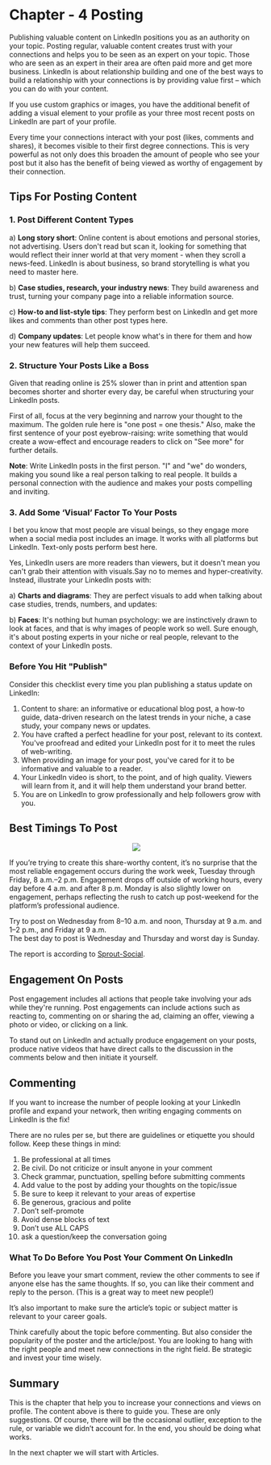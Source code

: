 # Chapter - 4 Posting 
Publishing valuable content on LinkedIn positions you as an authority on your topic. Posting regular, valuable content creates trust with your connections and helps you to be seen as an expert on your topic. Those who are seen as an expert in their area are often paid more and get more business. LinkedIn is about relationship building and one of the best ways to build a relationship with your connections is by providing value first – which you can do with your content.

If you use custom graphics or images, you have the additional benefit of adding a visual element to your profile as your three most recent posts on LinkedIn are part of your profile.

Every time your connections interact with your post (likes, comments and shares), it becomes visible to their first degree connections. This is very powerful as not only does this broaden the amount of people who see your post but it also has the benefit of being viewed as worthy of engagement by their connection.

## Tips For Posting Content

### 1. Post Different Content Types

 a) **Long story short**: Online content is about emotions and personal stories, not advertising. Users don't read but scan it, looking for something that would reflect their inner world at that very moment - when they scroll a news-feed. LinkedIn is about business, so brand storytelling is what you need to master here.

b) **Case studies, research, your industry news**: They build awareness and trust, turning your company page into a reliable information source.

c) **How-to and list-style tips**: They perform best on LinkedIn and get more likes and comments than other post types here.

d) **Company updates**: Let people know what's in there for them and how your new features will help them succeed.

### 2. Structure Your Posts Like a Boss
Given that reading online is 25% slower than in print and attention span becomes shorter and shorter every day, be careful when structuring your LinkedIn posts.

First of all, focus at the very beginning and narrow your thought to the maximum. The golden rule here is "one post = one thesis." Also, make the first sentence of your post eyebrow-raising: write something that would create a wow-effect and encourage readers to click on "See more" for further details.

**Note**: Write LinkedIn posts in the first person. "I" and "we" do wonders, making you sound like a real person talking to real people. It builds a personal connection with the audience and makes your posts compelling and inviting.

### 3. Add Some ‘Visual’ Factor To Your Posts
I bet you know that most people are visual beings, so they engage more when a social media post includes an image. It works with all platforms but LinkedIn. Text-only posts perform best here.

Yes, LinkedIn users are more readers than viewers, but it doesn't mean you can't grab their attention with visuals.Say no to memes and hyper-creativity. Instead, illustrate your LinkedIn posts with:

a) **Charts and diagrams**: They are perfect visuals to add when talking about case studies, trends, numbers, and updates:

b) **Faces**: It's nothing but human psychology: we are instinctively drawn to look at faces, and that is why images of people work so well. Sure enough, it's about posting experts in your niche or real people, relevant to the context of your LinkedIn posts.

###  Before You Hit "Publish"
Consider this checklist every time you plan publishing a status update on LinkedIn:

1. Content to share: an informative or educational blog post, a how-to guide, data-driven research on the latest trends in your niche, a case study, your company news or updates.
2. You have crafted a perfect headline for your post, relevant to its context.
You've proofread and edited your LinkedIn post for it to meet the rules of web-writing.
3. When providing an image for your post, you've cared for it to be informative and valuable to a reader.
4. Your LinkedIn video is short, to the point, and of high quality. Viewers will learn from it, and it will help them understand your brand better.
5. You are on LinkedIn to grow professionally and help followers grow with you.


## Best Timings To Post

<p text align="center"><img src="https://media.sproutsocial.com/uploads/2020/03/BTP-2020-LinkedIn-Heatmap-Global.png"></p>

If you’re trying to create this share-worthy content, it’s no surprise that the most reliable engagement occurs during the work week, Tuesday through Friday, 8 a.m.–2 p.m. Engagement drops off outside of working hours, every day before 4 a.m. and after 8 p.m. Monday is also slightly lower on engagement, perhaps reflecting the rush to catch up post-weekend for the platform’s professional audience.

Try to post on  Wednesday from 8–10 a.m. and noon, Thursday at 9 a.m. and 1–2 p.m., and Friday at 9 a.m.\
The best day to post is Wednesday and Thursday and worst day is Sunday.

The report is according to [Sprout-Social](https://sproutsocial.com/).

## Engagement On Posts

Post engagement includes all actions that people take involving your ads while they're running. Post engagements can include actions such as reacting to, commenting on or sharing the ad, claiming an offer, viewing a photo or video, or clicking on a link.

To stand out on LinkedIn and actually produce engagement on your posts, produce native videos that have direct calls to the discussion in the comments below and then initiate it yourself. 

## Commenting
If you want to increase the number of people looking at your LinkedIn profile and expand your network, then writing engaging comments on LinkedIn is the fix!

There are no rules per se, but there are guidelines or etiquette you should follow. Keep these things in mind:

1. Be professional at all times
1. Be civil. Do not  criticize or insult anyone in your comment
1. Check grammar, punctuation, spelling before submitting comments
1. Add value to the post by adding your thoughts on the topic/issue
1. Be sure to keep it relevant to your areas of expertise
1. Be generous, gracious and polite
1. Don’t self-promote
1. Avoid dense blocks of text
1. Don’t use ALL CAPS
1. ask a question/keep the conversation going

### What To Do Before You Post Your Comment On LinkedIn
Before you leave your smart comment, review the other comments to see if anyone else has the same thoughts. If so, you can like their comment and reply to the person. (This is a great way to meet new people!)

It’s also important to make sure the article’s topic or subject matter is relevant to your career goals.

Think carefully about the topic before commenting. But also consider the popularity of the poster and the article/post. You are looking to hang with the right people and meet new connections in the right field. Be strategic and invest your time wisely.

## Summary
This is the chapter that help you to increase your connections and views on profile. The content above is there to guide you. These are only suggestions. Of course, there will be the occasional outlier, exception to the rule, or variable we didn’t account for. In the end, you should be doing what works.

In the next chapter we will start with Articles.